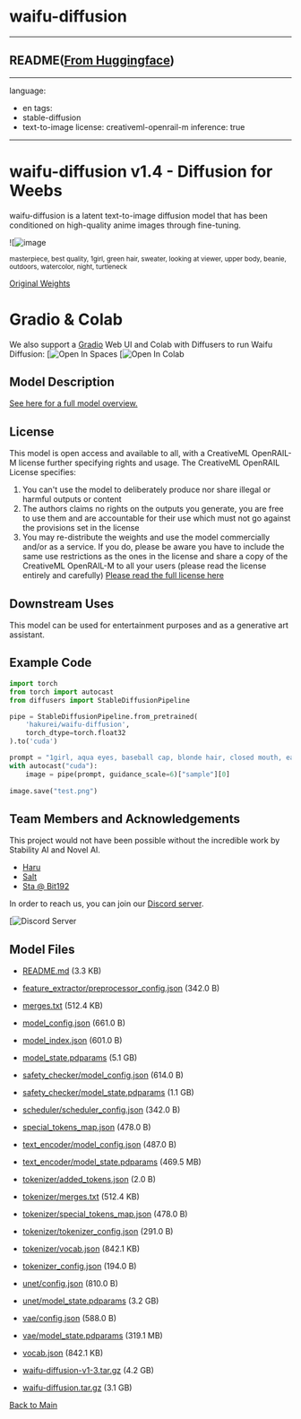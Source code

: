 
# waifu-diffusion
---


## README([From Huggingface](https://huggingface.co/hakurei/waifu-diffusion))

---
language:
- en
tags:
- stable-diffusion
- text-to-image
license: creativeml-openrail-m
inference: true

---

# waifu-diffusion v1.4 - Diffusion for Weebs

waifu-diffusion is a latent text-to-image diffusion model that has been conditioned on high-quality anime images through fine-tuning.

![![image](https://user-images.githubusercontent.com/26317155/210155933-db3a5f1a-1ec3-4777-915c-6deff2841ce9.png)

<sub>masterpiece, best quality, 1girl, green hair, sweater, looking at viewer, upper body, beanie, outdoors, watercolor, night, turtleneck</sub>

[Original Weights](https://huggingface.co/hakurei/waifu-diffusion-v1-4)

# Gradio & Colab

We also support a [Gradio](https://github.com/gradio-app/gradio) Web UI and Colab with Diffusers to run Waifu Diffusion:
[![![Open In Spaces](https://camo.githubusercontent.com/00380c35e60d6b04be65d3d94a58332be5cc93779f630bcdfc18ab9a3a7d3388/68747470733a2f2f696d672e736869656c64732e696f2f62616467652f25463025394625413425393725323048756767696e67253230466163652d5370616365732d626c7565)](https://huggingface.co/spaces/hakurei/waifu-diffusion-demo)
[![![Open In Colab](https://colab.research.google.com/assets/colab-badge.svg)](https://colab.research.google.com/drive/1_8wPN7dJO746QXsFnB09Uq2VGgSRFuYE#scrollTo=1HaCauSq546O)

## Model Description

[See here for a full model overview.](https://gist.github.com/harubaru/f727cedacae336d1f7877c4bbe2196e1)

## License

This model is open access and available to all, with a CreativeML OpenRAIL-M license further specifying rights and usage.
The CreativeML OpenRAIL License specifies: 

1. You can't use the model to deliberately produce nor share illegal or harmful outputs or content 
2. The authors claims no rights on the outputs you generate, you are free to use them and are accountable for their use which must not go against the provisions set in the license
3. You may re-distribute the weights and use the model commercially and/or as a service. If you do, please be aware you have to include the same use restrictions as the ones in the license and share a copy of the CreativeML OpenRAIL-M to all your users (please read the license entirely and carefully)
[Please read the full license here](https://huggingface.co/spaces/CompVis/stable-diffusion-license)

## Downstream Uses

This model can be used for entertainment purposes and as a generative art assistant.

## Example Code

```python
import torch
from torch import autocast
from diffusers import StableDiffusionPipeline

pipe = StableDiffusionPipeline.from_pretrained(
    'hakurei/waifu-diffusion',
    torch_dtype=torch.float32
).to('cuda')

prompt = "1girl, aqua eyes, baseball cap, blonde hair, closed mouth, earrings, green background, hat, hoop earrings, jewelry, looking at viewer, shirt, short hair, simple background, solo, upper body, yellow shirt"
with autocast("cuda"):
    image = pipe(prompt, guidance_scale=6)["sample"][0]  
    
image.save("test.png")
```

## Team Members and Acknowledgements

This project would not have been possible without the incredible work by Stability AI and Novel AI.

- [Haru](https://github.com/harubaru)
- [Salt](https://github.com/sALTaccount/)
- [Sta @ Bit192](https://twitter.com/naclbbr)

In order to reach us, you can join our [Discord server](https://discord.gg/touhouai).

[![![Discord Server](https://discordapp.com/api/guilds/930499730843250783/widget.png?style=banner2)](https://discord.gg/touhouai)



## Model Files

- [README.md](https://paddlenlp.bj.bcebos.com/models/community/hakurei/waifu-diffusion/README.md) (3.3 KB)

- [feature_extractor/preprocessor_config.json](https://paddlenlp.bj.bcebos.com/models/community/hakurei/waifu-diffusion/feature_extractor/preprocessor_config.json) (342.0 B)

- [merges.txt](https://paddlenlp.bj.bcebos.com/models/community/hakurei/waifu-diffusion/merges.txt) (512.4 KB)

- [model_config.json](https://paddlenlp.bj.bcebos.com/models/community/hakurei/waifu-diffusion/model_config.json) (661.0 B)

- [model_index.json](https://paddlenlp.bj.bcebos.com/models/community/hakurei/waifu-diffusion/model_index.json) (601.0 B)

- [model_state.pdparams](https://paddlenlp.bj.bcebos.com/models/community/hakurei/waifu-diffusion/model_state.pdparams) (5.1 GB)

- [safety_checker/model_config.json](https://paddlenlp.bj.bcebos.com/models/community/hakurei/waifu-diffusion/safety_checker/model_config.json) (614.0 B)

- [safety_checker/model_state.pdparams](https://paddlenlp.bj.bcebos.com/models/community/hakurei/waifu-diffusion/safety_checker/model_state.pdparams) (1.1 GB)

- [scheduler/scheduler_config.json](https://paddlenlp.bj.bcebos.com/models/community/hakurei/waifu-diffusion/scheduler/scheduler_config.json) (342.0 B)

- [special_tokens_map.json](https://paddlenlp.bj.bcebos.com/models/community/hakurei/waifu-diffusion/special_tokens_map.json) (478.0 B)

- [text_encoder/model_config.json](https://paddlenlp.bj.bcebos.com/models/community/hakurei/waifu-diffusion/text_encoder/model_config.json) (487.0 B)

- [text_encoder/model_state.pdparams](https://paddlenlp.bj.bcebos.com/models/community/hakurei/waifu-diffusion/text_encoder/model_state.pdparams) (469.5 MB)

- [tokenizer/added_tokens.json](https://paddlenlp.bj.bcebos.com/models/community/hakurei/waifu-diffusion/tokenizer/added_tokens.json) (2.0 B)

- [tokenizer/merges.txt](https://paddlenlp.bj.bcebos.com/models/community/hakurei/waifu-diffusion/tokenizer/merges.txt) (512.4 KB)

- [tokenizer/special_tokens_map.json](https://paddlenlp.bj.bcebos.com/models/community/hakurei/waifu-diffusion/tokenizer/special_tokens_map.json) (478.0 B)

- [tokenizer/tokenizer_config.json](https://paddlenlp.bj.bcebos.com/models/community/hakurei/waifu-diffusion/tokenizer/tokenizer_config.json) (291.0 B)

- [tokenizer/vocab.json](https://paddlenlp.bj.bcebos.com/models/community/hakurei/waifu-diffusion/tokenizer/vocab.json) (842.1 KB)

- [tokenizer_config.json](https://paddlenlp.bj.bcebos.com/models/community/hakurei/waifu-diffusion/tokenizer_config.json) (194.0 B)

- [unet/config.json](https://paddlenlp.bj.bcebos.com/models/community/hakurei/waifu-diffusion/unet/config.json) (810.0 B)

- [unet/model_state.pdparams](https://paddlenlp.bj.bcebos.com/models/community/hakurei/waifu-diffusion/unet/model_state.pdparams) (3.2 GB)

- [vae/config.json](https://paddlenlp.bj.bcebos.com/models/community/hakurei/waifu-diffusion/vae/config.json) (588.0 B)

- [vae/model_state.pdparams](https://paddlenlp.bj.bcebos.com/models/community/hakurei/waifu-diffusion/vae/model_state.pdparams) (319.1 MB)

- [vocab.json](https://paddlenlp.bj.bcebos.com/models/community/hakurei/waifu-diffusion/vocab.json) (842.1 KB)

- [waifu-diffusion-v1-3.tar.gz](https://paddlenlp.bj.bcebos.com/models/community/hakurei/waifu-diffusion/waifu-diffusion-v1-3.tar.gz) (4.2 GB)

- [waifu-diffusion.tar.gz](https://paddlenlp.bj.bcebos.com/models/community/hakurei/waifu-diffusion/waifu-diffusion.tar.gz) (3.1 GB)


[Back to Main](../../)